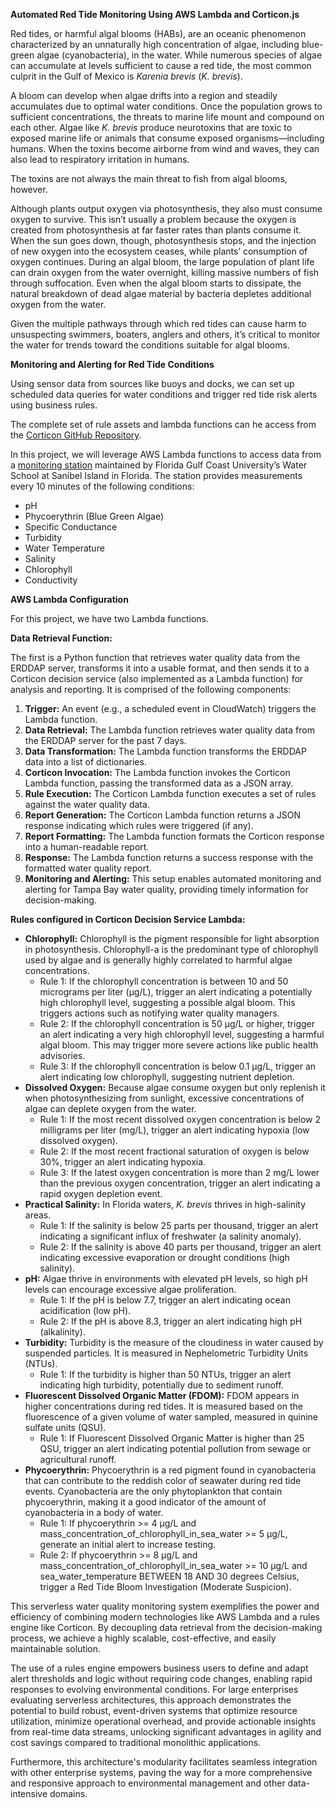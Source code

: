**Automated Red Tide Monitoring Using AWS Lambda and Corticon.js**

Red tides, or harmful algal blooms (HABs), are an oceanic phenomenon characterized by an unnaturally high concentration of algae, including blue-green algae (cyanobacteria), in the water. While numerous species of algae can accumulate at levels sufficient to cause a red tide, the most common culprit in the Gulf of Mexico is _Karenia brevis_ (_K. brevis_).

A bloom can develop when algae drifts into a region and steadily accumulates due to optimal water conditions. Once the population grows to sufficient concentrations, the threats to marine life mount and compound on each other. Algae like _K. brevis_ produce neurotoxins that are toxic to exposed marine life or animals that consume exposed organisms—including humans. When the toxins become airborne from wind and waves, they can also lead to respiratory irritation in humans.

The toxins are not always the main threat to fish from algal blooms, however.

Although plants output oxygen via photosynthesis, they also must consume oxygen to survive. This isn’t usually a problem because the oxygen is created from photosynthesis at far faster rates than plants consume it. When the sun goes down, though, photosynthesis stops, and the injection of new oxygen into the ecosystem ceases, while plants’ consumption of oxygen continues. During an algal bloom, the large population of plant life can drain oxygen from the water overnight, killing massive numbers of fish through suffocation. Even when the algal bloom starts to dissipate, the natural breakdown of dead algae material by bacteria depletes additional oxygen from the water.

Given the multiple pathways through which red tides can cause harm to unsuspecting swimmers, boaters, anglers and others, it’s critical to monitor the water for trends toward the conditions suitable for algal blooms.

**Monitoring and Alerting for Red Tide Conditions**

Using sensor data from sources like buoys and docks, we can set up scheduled data queries for water conditions and trigger red tide risk alerts using business rules.

The complete set of rule assets and lambda functions can he access from the [Corticon GitHub Repository](https://github.com/corticon/corticon.js-samples/tree/master/Importable-Rule-Projects/Transactional-Rule-Project-Samples/Water%20Quality%20Alerts).

In this project, we will leverage AWS Lambda functions to access data from a [monitoring station](https://sensors.ioos.us/#metadata/134984/station/data) maintained by Florida Gulf Coast University’s Water School at Sanibel Island in Florida. The station provides measurements every 10 minutes of the following conditions:

- pH
- Phycoerythrin (Blue Green Algae)
- Specific Conductance
- Turbidity
- Water Temperature
- Salinity
- Chlorophyll
- Conductivity

**AWS Lambda Configuration**

For this project, we have two Lambda functions.

**Data Retrieval Function:**

The first is a Python function that retrieves water quality data from the ERDDAP server, transforms it into a usable format, and then sends it to a Corticon decision service (also implemented as a Lambda function) for analysis and reporting. It is comprised of the following components:

1. **Trigger:** An event (e.g., a scheduled event in CloudWatch) triggers the Lambda function.
2. **Data Retrieval:** The Lambda function retrieves water quality data from the ERDDAP server for the past 7 days.
3. **Data Transformation:** The Lambda function transforms the ERDDAP data into a list of dictionaries.
4. **Corticon Invocation:** The Lambda function invokes the Corticon Lambda function, passing the transformed data as a JSON array.
5. **Rule Execution:** The Corticon Lambda function executes a set of rules against the water quality data.
6. **Report Generation:** The Corticon Lambda function returns a JSON response indicating which rules were triggered (if any).
7. **Report Formatting:** The Lambda function formats the Corticon response into a human-readable report.
8. **Response:** The Lambda function returns a success response with the formatted water quality report.
9. **Monitoring and Alerting:** This setup enables automated monitoring and alerting for Tampa Bay water quality, providing timely information for decision-making.

**Rules configured in Corticon Decision Service Lambda:**

- **Chlorophyll:** Chlorophyll is the pigment responsible for light absorption in photosynthesis. Chlorophyll-a is the predominant type of chlorophyll used by algae and is generally highly correlated to harmful algae concentrations.
  - Rule 1: If the chlorophyll concentration is between 10 and 50 micrograms per liter (µg/L), trigger an alert indicating a potentially high chlorophyll level, suggesting a possible algal bloom. This triggers actions such as notifying water quality managers.
  - Rule 2: If the chlorophyll concentration is 50 µg/L or higher, trigger an alert indicating a very high chlorophyll level, suggesting a harmful algal bloom. This may trigger more severe actions like public health advisories.
  - Rule 3: If the chlorophyll concentration is below 0.1 µg/L, trigger an alert indicating low chlorophyll, suggesting nutrient depletion.
- **Dissolved Oxygen:** Because algae consume oxygen but only replenish it when photosynthesizing from sunlight, excessive concentrations of algae can deplete oxygen from the water.
  - Rule 1: If the most recent dissolved oxygen concentration is below 2 milligrams per liter (mg/L), trigger an alert indicating hypoxia (low dissolved oxygen).
  - Rule 2: If the most recent fractional saturation of oxygen is below 30%, trigger an alert indicating hypoxia.
  - Rule 3: If the latest oxygen concentration is more than 2 mg/L lower than the previous oxygen concentration, trigger an alert indicating a rapid oxygen depletion event.
- **Practical Salinity:** In Florida waters, _K. brevis_ thrives in high-salinity areas.
  - Rule 1: If the salinity is below 25 parts per thousand, trigger an alert indicating a significant influx of freshwater (a salinity anomaly).
  - Rule 2: If the salinity is above 40 parts per thousand, trigger an alert indicating excessive evaporation or drought conditions (high salinity).
- **pH:** Algae thrive in environments with elevated pH levels, so high pH levels can encourage excessive algae proliferation.
  - Rule 1: If the pH is below 7.7, trigger an alert indicating ocean acidification (low pH).
  - Rule 2: If the pH is above 8.3, trigger an alert indicating high pH (alkalinity).
- **Turbidity:** Turbidity is the measure of the cloudiness in water caused by suspended particles. It is measured in Nephelometric Turbidity Units (NTUs).
  - Rule 1: If the turbidity is higher than 50 NTUs, trigger an alert indicating high turbidity, potentially due to sediment runoff.
- **Fluorescent Dissolved Organic Matter (FDOM):** FDOM appears in higher concentrations during red tides. It is measured based on the fluorescence of a given volume of water sampled, measured in quinine sulfate units (QSU).
  - Rule 1: If Fluorescent Dissolved Organic Matter is higher than 25 QSU, trigger an alert indicating potential pollution from sewage or agricultural runoff.
- **Phycoerythrin:** Phycoerythrin is a red pigment found in cyanobacteria that can contribute to the reddish color of seawater during red tide events. Cyanobacteria are the only phytoplankton that contain phycoerythrin, making it a good indicator of the amount of cyanobacteria in a body of water.
  - Rule 1: If phycoerythrin >= 4 µg/L and mass_concentration_of_chlorophyll_in_sea_water >= 5 µg/L, generate an initial alert to increase testing.
  - Rule 2: If phycoerythrin >= 8 µg/L and mass_concentration_of_chlorophyll_in_sea_water >= 10 µg/L and sea_water_temperature BETWEEN 18 AND 30 degrees Celsius, trigger a Red Tide Bloom Investigation (Moderate Suspicion).

This serverless water quality monitoring system exemplifies the power and efficiency of combining modern technologies like AWS Lambda and a rules engine like Corticon. By decoupling data retrieval from the decision-making process, we achieve a highly scalable, cost-effective, and easily maintainable solution.

The use of a rules engine empowers business users to define and adapt alert thresholds and logic without requiring code changes, enabling rapid responses to evolving environmental conditions. For large enterprises evaluating serverless architectures, this approach demonstrates the potential to build robust, event-driven systems that optimize resource utilization, minimize operational overhead, and provide actionable insights from real-time data streams, unlocking significant advantages in agility and cost savings compared to traditional monolithic applications.

Furthermore, this architecture's modularity facilitates seamless integration with other enterprise systems, paving the way for a more comprehensive and responsive approach to environmental management and other data-intensive domains.